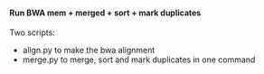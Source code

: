 #### Run BWA mem + merged + sort + mark duplicates

Two scripts:

- align.py to make the bwa alignment
- merge.py to merge, sort and mark duplicates in one command